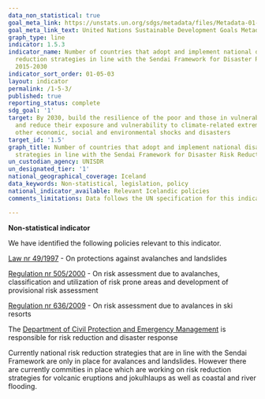 ```yaml
---
data_non_statistical: true
goal_meta_link: https://unstats.un.org/sdgs/metadata/files/Metadata-01-05-03.pdf
goal_meta_link_text: United Nations Sustainable Development Goals Metadata (pdf 894kB)
graph_type: line
indicator: 1.5.3
indicator_name: Number of countries that adopt and implement national disaster risk
  reduction strategies in line with the Sendai Framework for Disaster Risk Reduction
  2015-2030
indicator_sort_order: 01-05-03
layout: indicator
permalink: /1-5-3/
published: true
reporting_status: complete
sdg_goal: '1'
target: By 2030, build the resilience of the poor and those in vulnerable situations
  and reduce their exposure and vulnerability to climate-related extreme events and
  other economic, social and environmental shocks and disasters
target_id: '1.5'
graph_title: Number of countries that adopt and implement national disaster risk reduction
  strategies in line with the Sendai Framework for Disaster Risk Reduction 2015-2030
un_custodian_agency: UNISDR
un_designated_tier: '1'
national_geographical_coverage: Iceland
data_keywords: Non-statistical, legislation, policy
national_indicator_available: Relevant Icelandic policies
comments_limitations: Data follows the UN specification for this indicator. This indicator has been identified in collaboration with topic experts.

---
```


**Non-statistical indicator**

We have identified the following policies relevant to this indicator.

[Law nr 49/1997](https://www.althingi.is/lagas/nuna/1997049.html) - On protections against avalanches and landslides

[Regulation nr 505/2000](https://www.reglugerd.is/reglugerdir/allar/nr/505-2000) - On risk assessment due to avalanches, classification and utilization of risk prone areas and development of provisional risk assessment

[Regulation nr 636/2009](https://www.reglugerd.is/reglugerdir/eftir-raduneytum/umhverfisraduneyti/nr/15581) - On risk assessment due to avalances in ski resorts

The [Department of Civil Protection and Emergency Management](https://www.almannavarnir.is/english/) is responsible for risk reduction and disaster response

Currently national risk reduction strategies that are in line with the Sendai Framework are only in place for avalances and landslides. However there are currently commities in place which are working on risk reduction strategies for volcanic eruptions and jokulhlaups as well as coastal and river flooding.  
<br><br>
